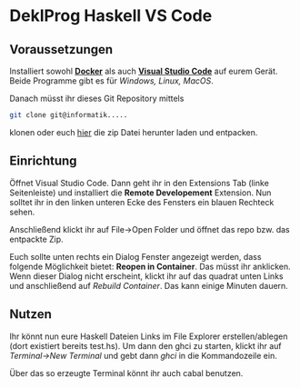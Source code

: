 # DeklProg Haskell VS Code #


## Voraussetzungen ##

Installiert sowohl [**Docker**](https://www.docker.com/) als auch [**Visual Studio Code**](https://code.visualstudio.com/) auf eurem Gerät.
Beide Programme gibt es für *Windows, Linux, MacOS*.

Danach müsst ihr dieses Git Repository mittels
```bash
git clone git@informatik.....
```
klonen oder euch [hier]() die zip Datei herunter laden und entpacken.


## Einrichtung ##

Öffnet Visual Studio Code.
Dann geht ihr in den Extensions Tab (linke Seitenleiste) und installiert die **Remote Developement** Extension.
Nun solltet ihr in den linken unteren Ecke des Fensters ein blauen Rechteck sehen.

Anschließend klickt ihr auf File->Open Folder und öffnet das repo bzw. das entpackte Zip.

Euch sollte unten rechts ein Dialog Fenster angezeigt werden, dass folgende Möglichkeit bietet: **Reopen in Container**. Das müsst ihr anklicken.
Wenn dieser Dialog nicht erscheint, klickt ihr auf das quadrat unten Links und anschließend auf *Rebuild Container*. Das kann einige Minuten dauern.


## Nutzen ##

Ihr könnt nun eure Haskell Dateien Links im File Explorer erstellen/ablegen (dort existiert bereits test.hs).
Um dann den ghci zu starten, klickt ihr auf *Terminal->New Terminal* und gebt dann *ghci* in die Kommandozeile ein.

Über das so erzeugte Terminal könnt ihr auch cabal benutzen.